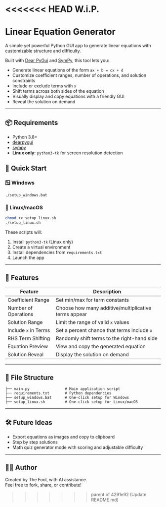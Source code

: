 <<<<<<< HEAD
W.i.P.
=======
# Linear Equation Generator

A simple yet powerful Python GUI app to generate linear equations with customizable structure and difficulty.

Built with [Dear PyGui](https://github.com/hoffstadt/dearpygui) and [SymPy](https://www.sympy.org/), this tool lets you:

- Generate linear equations of the form `ax + b = cx + d`
- Customize coefficient ranges, number of operations, and solution constraints
- Include or exclude terms with `x`
- Shift terms across both sides of the equation
- Visually display and copy equations with a friendly GUI
- Reveal the solution on demand

---

## 📦 Requirements

- Python 3.8+
- [dearpygui](https://pypi.org/project/dearpygui/)
- [sympy](https://pypi.org/project/sympy/)
- **Linux only:** `python3-tk` for screen resolution detection

## 🚀 Quick Start

### 🪟 Windows

```bash
./setup_windows.bat
```

### 🐧 Linux/macOS

```bash
chmod +x setup_linux.sh
./setup_linux.sh
```

These scripts will:
1. Install `python3-tk` (Linux only)
2. Create a virtual environment
3. Install dependencies from `requirements.txt`
4. Launch the app

---

## 🧮 Features

| Feature                    | Description |
|---------------------------|-------------|
| Coefficient Range         | Set min/max for term constants |
| Number of Operations      | Choose how many additive/multiplicative terms appear |
| Solution Range            | Limit the range of valid `x` values |
| Include `x` in Terms      | Set a percent chance that terms include `x` |
| RHS Term Shifting         | Randomly shift terms to the right-hand side |
| Equation Preview          | View and copy the generated equation |
| Solution Reveal           | Display the solution on demand |

---

## 📂 File Structure

```
├── main.py                # Main application script
├── requirements.txt       # Python dependencies
├── setup_windows.bat      # One-click setup for Windows
├── setup_linux.sh         # One-click setup for Linux/macOS
```

---

## 🛠 Future Ideas

- Export equations as images and copy to clipboard
- Step by step solutions
- Math quiz generator mode with scoring and adjustable difficulty

---

## 🧑‍💻 Author

Created by The Fool, with AI assistance.  
Feel free to fork, share, or contribute!
>>>>>>> parent of 4291e92 (Update README.md)
